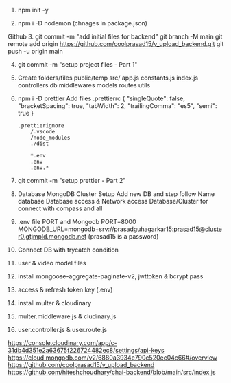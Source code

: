 1.  npm init -y

2.  npm i -D nodemon (chnages in package.json)

Github
3.  git commit -m "add initial files for backend"
    git branch -M main
    git remote add origin https://github.com/coolprasad15/v_upload_backend.git
    git push -u origin main

4.  git commit -m "setup project files - Part 1"

5.  Create folders/files
    public/temp
    src/
        app.js
        constants.js
        index.js
        controllers
        db
        middlewares
        models
        routes
        utils

6.  npm i -D prettier
    Add files
        .prettierrc
            {
                "singleQuote": false,
                "bracketSpacing": true,
                "tabWidth": 2,
                "trailingComma": "es5",
                "semi": true
            }

        .prettierignore
            /.vscode
            /node_modules
            ./dist

            *.env
            .env
            .env.*

7.  git commit -m "setup prettier - Part 2"

8.  Database MongoDB Cluster Setup
        Add new DB and step follow
        Name database
        Database access & Network access
        Database/Cluster for connect with compass and all

9.  .env file
    PORT and Mongodb
        PORT=8000
        MONGODB_URL=mongodb+srv://prasadguhagarkar15:prasad15@cluster0.gtjmpld.mongodb.net (prasad15 is a password)

10. Connect DB with trycatch condition

11. user & video model files

12. install mongoose-aggregate-paginate-v2, jwttoken & bcrypt pass

13. access & refresh token key (.env)

14. install multer & cloudinary

15. multer.middleware.js & cludinary.js

16. user.controller.js & user.route.js



https://console.cloudinary.com/app/c-31db4d351e2a63675f226724482ec8/settings/api-keys
https://cloud.mongodb.com/v2/6880a3934e790c520ec04c66#/overview
https://github.com/coolprasad15/v_upload_backend
https://github.com/hiteshchoudhary/chai-backend/blob/main/src/index.js